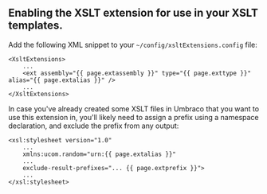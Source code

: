## Enabling the XSLT extension for use in your XSLT templates.

Add the following XML snippet to your `~/config/xsltExtensions.config` file:

	<XsltExtensions>
		...
		<ext assembly="{{ page.extassembly }}" type="{{ page.exttype }}" alias="{{ page.extalias }}" />
		...
	</XsltExtensions>

In case you've already created some XSLT files in Umbraco that you want to use this extension in, you'll likely need
to assign a prefix using a namespace declaration, and exclude the prefix from any output:

	<xsl:stylesheet version="1.0"
		...
		xmlns:ucom.random="urn:{{ page.extalias }}"
		...
		exclude-result-prefixes="... {{ page.extprefix }}">
		...
	</xsl:stylesheet>